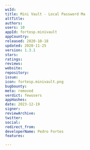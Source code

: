 ```yaml
---
wsId: 
title: Mini Vault - Local Password Ma
altTitle: 
authors: 
users: 10
appId: fortesp.minivault
appCountry: 
released: 2020-10-18
updated: 2020-11-25
version: 1.3.1
stars: 
ratings: 
reviews: 
website: 
repository: 
issue: 
icon: fortesp.minivault.png
bugbounty: 
meta: removed
verdict: fewusers
appHashes: 
date: 2023-12-19
signer: 
reviewArchive: 
twitter: 
social: 
redirect_from: 
developerName: Pedro Fortes
features: 

---
```


